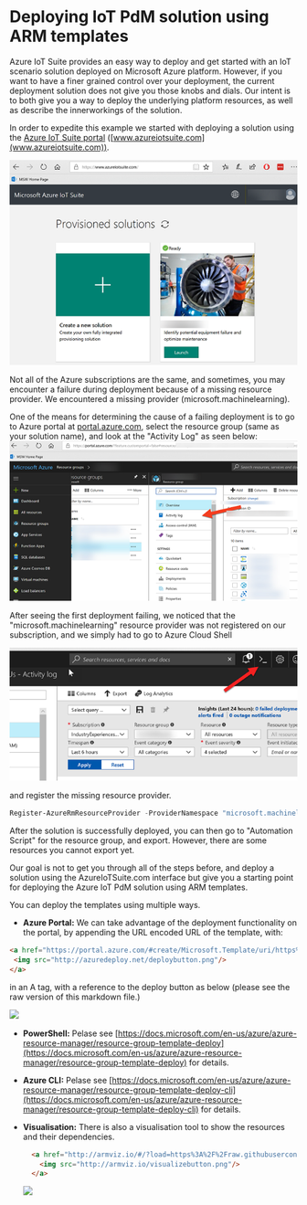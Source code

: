 # Deploying IoT PdM solution using ARM templates

Azure IoT Suite provides an easy way to deploy and get started with an IoT scenario solution deployed on Microsoft Azure platform. However, if you want to have a finer grained control over your deployment, the current deployment solution does not give you those knobs and dials. Our intent is to both give you a way to deploy the underlying platform resources, as well as describe the innerworkings of the solution.

In order to expedite this example we started with deploying a solution using the [Azure IoT Suite portal](http://www.azureiotsuite.com) ([www.azureiotsuite.com](www.azureiotsuite.com)).

![AzureIoTSuite.com](../Assets/img/AzureIoTSuiteCom.png)

Not all of the Azure subscriptions are the same, and sometimes, you may encounter a failure during deployment because of a missing resource provider. We encountered a missing provider (microsoft.machinelearning).

One of the means for determining the cause of a failing deployment is to go to Azure portal at [portal.azure.com](http://portal.azure/), select the resource group (same as your solution name), and look at the "Activity Log" as seen below:
![ActivityLog](../Assets/img/ResourceGroupActivityLog.png)

After seeing the first deployment failing, we noticed that the "microsoft.machinelearning" resource provider was not registered on our subscription, and we simply had to go to Azure Cloud Shell

![CloudShell](../Assets/img/CloudShell.png)

and register the missing resource provider.

```PowerShell
Register-AzureRmResourceProvider -ProviderNamespace "microsoft.machinelearning"
```

 After the solution is successfully deployed, you can then go to "Automation Script" for the resource group, and export. However, there are some resources you cannot export yet.

 Our goal is not to get you through all of the steps before, and deploy a solution using the AzureIoTSuite.com interface but give you a starting point for deploying the Azure IoT PdM solution using ARM templates.

You can deploy the templates using multiple ways.
 
* **Azure Portal:** We can take advantage of the deployment functionality on the portal, by appending the URL encoded URL of the template, with:

 ```HTML
 <a href="https://portal.azure.com/#create/Microsoft.Template/uri/https%3A%2F%2Fraw.githubusercontent.com%2FMSIndustryExperiences%2FPdM%2FErcenk%2FDeploy%2Ftemplate.json" target="_blank">
  <img src="http://azuredeploy.net/deploybutton.png"/>
</a>
 ``` 
  in an A tag, with a reference to the deploy button as below (please see the raw version of this markdown file.)

  <a href="https://portal.azure.com/#create/Microsoft.Template/uri/https%3A%2F%2Fraw.githubusercontent.com%2FMSIndustryExperiences%2FPdM%2FErcenk%2FDeploy%2Ftemplate.json" target="_blank">
    <img src="http://azuredeploy.net/deploybutton.png"/>
  </a>

* **PowerShell:** Pelase see [https://docs.microsoft.com/en-us/azure/azure-resource-manager/resource-group-template-deploy](https://docs.microsoft.com/en-us/azure/azure-resource-manager/resource-group-template-deploy) for details.

* **Azure CLI:** Pelase see [https://docs.microsoft.com/en-us/azure/azure-resource-manager/resource-group-template-deploy-cli](https://docs.microsoft.com/en-us/azure/azure-resource-manager/resource-group-template-deploy-cli) for details.

* **Visualisation:** There is also a visualisation tool to show the resources and their dependencies.

  ```HTML
    <a href="http://armviz.io/#/?load=https%3A%2F%2Fraw.githubusercontent.com%2FMSIndustryExperiences%2FPdM%2FErcenk%2FDeploy%2Ftemplate.json" target="_blank">
      <img src="http://armviz.io/visualizebutton.png"/>
    </a>
  ```

  <a href="http://armviz.io/#/?load=https%3A%2F%2Fraw.githubusercontent.com%2FMSIndustryExperiences%2FPdM%2FErcenk%2FDeploy%2Ftemplate.json" target="_blank">
    <img src="http://armviz.io/visualizebutton.png"/>
  </a>